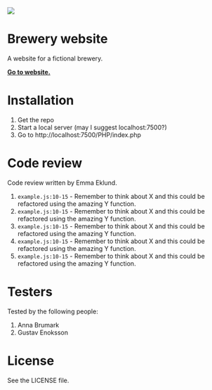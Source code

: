 <img src="https://media3.giphy.com/media/lr1PGJlmI7YMbG7Iwq/giphy.gif?cid=ecf05e47apfkgt66ltykxdlta5gqlujfq624zenfntyv0vpx&rid=giphy.gif">

# Brewery website

A website for a fictional brewery.

**[Go to website.](https://tobias-ahlund.com/project/PHP/)**

# Installation

1. Get the repo
2. Start a local server (may I suggest localhost:7500?)
3. Go to http://localhost:7500/PHP/index.php

# Code review

Code review written by Emma Eklund.

1. `example.js:10-15` - Remember to think about X and this could be refactored using the amazing Y function.
2. `example.js:10-15` - Remember to think about X and this could be refactored using the amazing Y function.
3. `example.js:10-15` - Remember to think about X and this could be refactored using the amazing Y function.
4. `example.js:10-15` - Remember to think about X and this could be refactored using the amazing Y function.
5. `example.js:10-15` - Remember to think about X and this could be refactored using the amazing Y function.

# Testers

Tested by the following people:

1. Anna Brumark
2. Gustav Enoksson

# License

See the LICENSE file.
